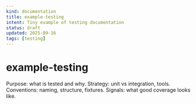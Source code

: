 ```yaml
---
kind: documentation
title: example-testing
intent: Tiny example of testing documentation
status: draft
updated: 2025-09-16
tags: [testing]
---
```


# example-testing

Purpose: what is tested and why.
Strategy: unit vs integration, tools.
Conventions: naming, structure, fixtures.
Signals: what good coverage looks like.

